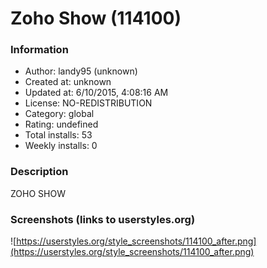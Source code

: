 # Zoho Show (114100)

### Information
- Author: landy95 (unknown)
- Created at: unknown
- Updated at: 6/10/2015, 4:08:16 AM
- License: NO-REDISTRIBUTION
- Category: global
- Rating: undefined
- Total installs: 53
- Weekly installs: 0


### Description
ZOHO SHOW


### Screenshots (links to userstyles.org)
![https://userstyles.org/style_screenshots/114100_after.png](https://userstyles.org/style_screenshots/114100_after.png)



